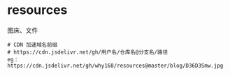 # resources
图床、文件


```
# CDN 加速域名前缀
# https://cdn.jsdelivr.net/gh/用户名/仓库名@分支名/路径
eg：https://cdn.jsdelivr.net/gh/why168/resources@master/blog/D36D3Smw.jpg
```